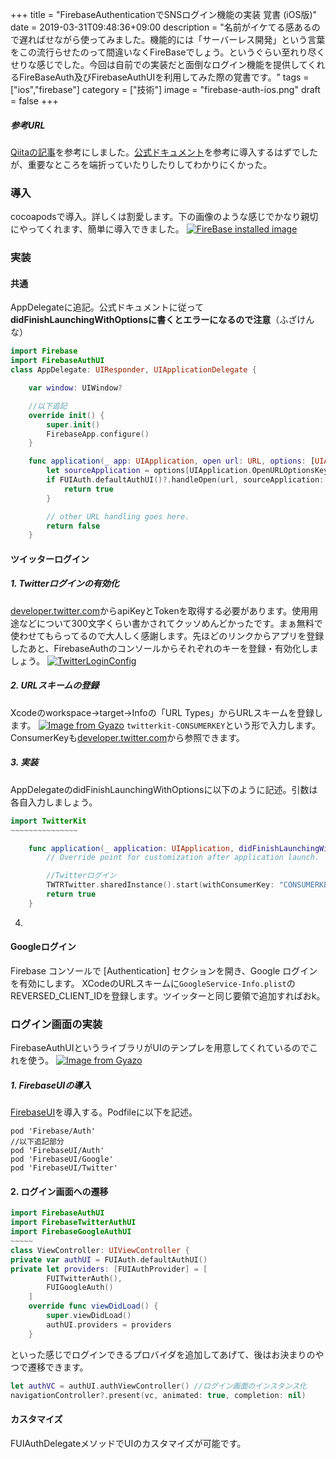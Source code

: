 +++
title = "FirebaseAuthenticationでSNSログイン機能の実装 覚書 (iOS版)"
date = 2019-03-31T09:48:36+09:00
description = "名前がイケてる感あるので遅ればせながら使ってみました。機能的には「サーバーレス開発」という言葉をこの流行らせたのって間違いなくFireBaseでしょう。というぐらい至れり尽くせりな感じでした。今回は自前での実装だと面倒なログイン機能を提供してくれるFireBaseAuth及びFirebaseAuthUIを利用してみた際の覚書です。"
tags = ["ios","firebase"]
category = ["技術"]
image = "firebase-auth-ios.png"
draft = false
+++
##### 参考URL
[Qiitaの記事](https://qiita.com/matsuei/items/4f56c0f8d9a1b96cd9f0)を参考にしました。[公式ドキュメント](https://firebase.google.com/docs/auth/ios/password-auth?hl=ja)を参考に導入するはずでしたが、重要なところを端折っていたりしたりしてわかりにくかった。

### 導入
cocoapodsで導入。詳しくは割愛します。下の画像のような感じでかなり親切にやってくれます、簡単に導入できました。
[![FireBase installed image](https://i.gyazo.com/9f67804569f2d2d629136c98c3d7afd7.png)](https://gyazo.com/9f67804569f2d2d629136c98c3d7afd7)

### 実装
#### 共通
AppDelegateに追記。公式ドキュメントに従って**didFinishLaunchingWithOptionsに書くとエラーになるので注意**（ふざけんな）

``` swift
import Firebase
import FirebaseAuthUI
class AppDelegate: UIResponder, UIApplicationDelegate {

    var window: UIWindow?

    //以下追記
    override init() {
        super.init()
        FirebaseApp.configure()
    }

    func application(_ app: UIApplication, open url: URL, options: [UIApplication.OpenURLOptionsKey : Any]) -> Bool {
        let sourceApplication = options[UIApplication.OpenURLOptionsKey.sourceApplication] as! String?
        if FUIAuth.defaultAuthUI()?.handleOpen(url, sourceApplication: sourceApplication) ?? false {
            return true
        }

        // other URL handling goes here.
        return false
    }

```
#### ツイッターログイン
##### 1. Twitterログインの有効化
[developer.twitter.com](https://developer.twitter.com/en/apps)からapiKeyとTokenを取得する必要があります。使用用途などについて300文字くらい書かされてクッソめんどかったです。まぁ無料で使わせてもらってるので大人しく感謝します。先ほどのリンクからアプリを登録したあと、FirebaseAuthのコンソールからそれぞれのキーを登録・有効化しましょう。
[![TwitterLoginConfig](https://i.gyazo.com/3b90e9e386df85be75e637e25d1c6c54.png)](https://gyazo.com/3b90e9e386df85be75e637e25d1c6c54)
##### 2. URLスキームの登録
Xcodeのworkspace→target→Infoの「URL Types」からURLスキームを登録します。
[![Image from Gyazo](https://i.gyazo.com/fbf18c8ad97472731e3a8c1b6fa8abef.png)](https://gyazo.com/fbf18c8ad97472731e3a8c1b6fa8abef)
`twitterkit-CONSUMERKEY`という形で入力します。ConsumerKeyも[developer.twitter.com](https://developer.twitter.com/en/apps)から参照できます。
##### 3.  実装
AppDelegateのdidFinishLaunchingWithOptionsに以下のように記述。引数は各自入力しましょう。
``` swift
import TwitterKit
~~~~~~~~~~~~~~~

    func application(_ application: UIApplication, didFinishLaunchingWithOptions launchOptions: [UIApplication.LaunchOptionsKey: Any]?) -> Bool {
        // Override point for customization after application launch.

        //Twitterログイン
        TWTRTwitter.sharedInstance().start(withConsumerKey: "CONSUMERKEY", consumerSecret: "SECRET")
        return true
    }
```
4.
#### Googleログイン
Firebase コンソールで [Authentication] セクションを開き、Google ログインを有効にします。
XCodeのURLスキームに`GoogleService-Info.plist`のREVERSED_CLIENT_IDを登録します。ツイッターと同じ要領で追加すればおk。

### ログイン画面の実装
FirebaseAuthUIというライブラリがUIのテンプレを用意してくれているのでこれを使う。
[![Image from Gyazo](https://i.gyazo.com/2e6e254eb084c4863c24f726ef7634d7.png)](https://gyazo.com/2e6e254eb084c4863c24f726ef7634d7)
##### 1. FirebaseUIの導入
[FirebaseUI](https://firebase.google.com/docs/auth/ios/firebaseui?hl=ja)を導入する。Podfileに以下を記述。
``` vim
pod 'Firebase/Auth'
//以下追記部分
pod 'FirebaseUI/Auth'
pod 'FirebaseUI/Google'
pod 'FirebaseUI/Twitter'
```

#### 2. ログイン画面への遷移
``` swift
import FirebaseAuthUI
import FirebaseTwitterAuthUI
import FirebaseGoogleAuthUI
~~~~~
class ViewController: UIViewController {
private var authUI = FUIAuth.defaultAuthUI()
private let providers: [FUIAuthProvider] = [
        FUITwitterAuth(),
        FUIGoogleAuth()
    ]
    override func viewDidLoad() {
        super.viewDidLoad()
        authUI.providers = providers
    }

```
といった感じでログインできるプロバイダを追加してあげて、後はお決まりのやつで遷移できます。
``` swift
let authVC = authUI.authViewController() //ログイン画面のインスタンス化
navigationController?.present(vc, animated: true, completion: nil)
```

#### カスタマイズ
FUIAuthDelegateメソッドでUIのカスタマイズが可能です。
